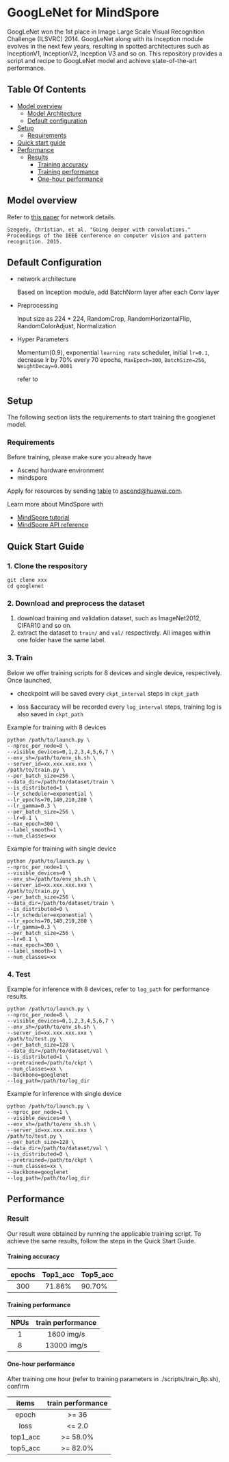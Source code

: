 # GoogLeNet for MindSpore

GoogLeNet won the 1st place in Image Large Scale Visual Recognition Challenge (ILSVRC) 2014. 
GoogLeNet along with its Inception module evolves in the next few years, 
resulting in spotted architectures such as InceptionV1, InceptionV2, 
Inception V3 and so on. 
This repository provides a script and recipe to GoogLeNet model and 
achieve state-of-the-art performance.

## Table Of Contents

* [Model overview](#model-overview)
  * [Model Architecture](#model-architecture)  
  * [Default configuration](#default-configuration)
* [Setup](#setup)
  * [Requirements](#requirements)
* [Quick start guide](#quick-start-guide)
* [Performance](#performance)
  * [Results](#results)
    * [Training accuracy](#training-accuracy)
    * [Training performance](#training-performance)
    * [One-hour performance](#one-hour-performance)


    

## Model overview

Refer to [this paper][1] for network details.

`Szegedy, Christian, et al. "Going deeper with convolutions." Proceedings of the IEEE conference on computer vision and pattern recognition. 2015.`

[1]: https://arxiv.org/abs/1409.4842

## Default Configuration

- network architecture

  Based on Inception module, add BatchNorm layer after each Conv layer

- Preprocessing

  Input size as 224 * 224, RandomCrop, RandomHorizontalFlip, RandomColorAdjust, Normalization
  
- Hyper Parameters

  Momentum(0.9), exponential `learning rate` scheduler, initial `lr=0.1`, decrease lr by 70% every 70 epochs,
  `MaxEpoch=300`, `BatchSize=256`, `WeightDecay=0.0001`

  refer to

## Setup

The following section lists the requirements to start training the googlenet model.


### Requirements

Before training, please make sure you already have

- Ascend hardware environment
- mindspore

Apply for resources by sending [table][2]  to ascend@huawei.com.

[2]: https://obs-9be7.obs.cn-east-2.myhuaweicloud.com/file/other/Ascend%20Model%20Zoo%E4%BD%93%E9%AA%8C%E8%B5%84%E6%BA%90%E7%94%B3%E8%AF%B7%E8%A1%A8.docx

Learn more about MindSpore with

- [MindSpore tutorial][3]
- [MindSpore API reference][4]

[3]: https://www.mindspore.cn/tutorial/zh-CN/master/index.html
[4]: https://www.mindspore.cn/api/zh-CN/master/index.html


## Quick Start Guide

### 1. Clone the respository

```
git clone xxx
cd googlenet
```

### 2. Download and preprocess the dataset

1. download training and validation dataset, such as ImageNet2012, CIFAR10 and so on.
2. extract the dataset to `train/` and `val/` respectively.
   All images within one folder have the same label.



### 3. Train

Below we offer training scripts for 8 devices and single device, respectively.
Once launched, 

- checkpoint will be saved every `ckpt_interval` steps in `ckpt_path`

- loss &accuracy will be recorded every `log_interval` steps, training log is also saved in `ckpt_path`

Example for training with 8 devices

```
python /path/to/launch.py \
--nproc_per_node=8 \
--visible_devices=0,1,2,3,4,5,6,7 \
--env_sh=/path/to/env_sh.sh \
--server_id=xx.xxx.xxx.xxx \
/path/to/train.py \
--per_batch_size=256 \
--data_dir=/path/to/dataset/train \
--is_distributed=1 \
--lr_scheduler=exponential \
--lr_epochs=70,140,210,280 \
--lr_gamma=0.3 \
--per_batch_size=256 \
--lr=0.1 \
--max_epoch=300 \
--label_smooth=1 \
--num_classes=xx
```

Example for training with single device

```
python /path/to/launch.py \
--nproc_per_node=1 \
--visible_devices=0 \
--env_sh=/path/to/env_sh.sh \
--server_id=xx.xxx.xxx.xxx \
/path/to/train.py \
--per_batch_size=256 \
--data_dir=/path/to/dataset/train \
--is_distributed=0 \
--lr_scheduler=exponential \
--lr_epochs=70,140,210,280 \
--lr_gamma=0.3 \
--per_batch_size=256 \
--lr=0.1 \
--max_epoch=300 \
--label_smooth=1 \
--num_classes=xx
```


### 4. Test

Example for inference with 8 devices, refer to `log_path` for performance results.

```
python /path/to/launch.py \
--nproc_per_node=8 \
--visible_devices=0,1,2,3,4,5,6,7 \
--env_sh=/path/to/env_sh.sh \
--server_id=xx.xxx.xxx.xxx \
/path/to/test.py \
--per_batch_size=128 \
--data_dir=/path/to/dataset/val \
--is_distributed=1 \
--pretrained=/path/to/ckpt \
--num_classes=xx \
--backbone=googlenet
--log_path=/path/to/log_dir
``` 

Example for inference with single device

```
python /path/to/launch.py \
--nproc_per_node=1 \
--visible_devices=0 \
--env_sh=/path/to/env_sh.sh \
--server_id=xx.xxx.xxx.xxx \
/path/to/test.py \
--per_batch_size=128 \
--data_dir=/path/to/dataset/val \
--is_distributed=0 \
--pretrained=/path/to/ckpt \
--num_classes=xx \
--backbone=googlenet
--log_path=/path/to/log_dir
``` 

## Performance

### Result

Our result were obtained by running the applicable training script. To achieve the same results, follow the steps in the Quick Start Guide.

#### Training accuracy

| **epochs** |   Top1_acc   |    Top5_acc |
| :--------: | :-----------: | :------ |
|     300     | 71.86%       | 90.70%  |

#### Training performance

| **NPUs** | train performance |
| :------: | :---------------: |
|    1     |   1600 img/s   |
|    8     |   13000 img/s   |

#### One-hour performance

After training one hour (refer to training parameters in ./scripts/train_8p.sh), confirm


| **items** | train performance |
| :------: | :---------------: |
|  epoch   |      >= 36         |
|  loss    |      <= 2.0        |
|  top1_acc|      >= 58.0%      |
|  top5_acc|      >= 82.0%      |








